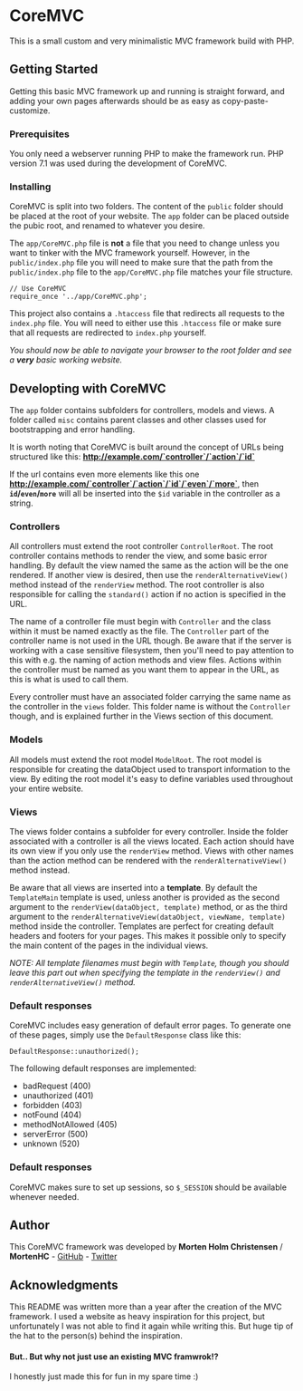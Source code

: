 # CoreMVC

This is a small custom and very minimalistic MVC framework build with PHP.

## Getting Started

Getting this basic MVC framework up and running is straight forward, and adding your own pages afterwards should be as easy as copy-paste-customize.

### Prerequisites

You only need a webserver running PHP to make the framework run. PHP version 7.1 was used during the development of CoreMVC.

### Installing

CoreMVC is split into two folders. The content of the `public` folder should be placed at the root of your website. The `app` folder can be placed outside the pubic root, and renamed to whatever you desire.

The `app/CoreMVC.php` file is __not__ a file that you need to change unless you want to tinker with the MVC framework yourself. However, in the `public/index.php` file you will need to make sure that the path from the `public/index.php` file to the `app/CoreMVC.php` file matches your file structure.

```
// Use CoreMVC
require_once '../app/CoreMVC.php';
```

This project also contains a `.htaccess` file that redirects all requests to the `index.php` file. You will need to either use this `.htaccess` file or make sure that all requests are redirected to `index.php` yourself.

_You should now be able to navigate your browser to the root folder and see a **very** basic working website._

## Developting with CoreMVC 

The `app` folder contains subfolders for controllers, models and views. A folder called `misc` contains parent classes and other classes used for bootstrapping and error handling.

It is worth noting that CoreMVC is built around the concept of URLs being structured like this: **http://example.com/`controller`/`action`/`id`**

If the url contains even more elements like this one **http://example.com/`controller`/`action`/`id`/`even`/`more`**, then **`id`/`even`/`more`** will all be inserted into the `$id` variable in the controller as a string.

### Controllers

All controllers must extend the root controller `ControllerRoot`. The root controller contains methods to render the view, and some basic error handling. By default the view named the same as the action will be the one rendered. If another view is desired, then use the `renderAlternativeView()` method instead of the `renderView` method. The root controller is also responsible for calling the `standard()` action if no action is specified in the URL.

The name of a controller file must begin with `Controller` and the class within it must be named exactly as the file. The `Controller` part of the controller name is not used in the URL though. Be aware that if the server is working with a case sensitive filesystem, then you'll need to pay attention to this with e.g. the naming of action methods and view files. Actions within the controller must be named as you want them to appear in the URL, as this is what is used to call them.

Every controller must have an associated folder carrying the same name as the controller in the `views` folder. This folder name is without the `Controller` though, and is explained further in the Views section of this document.

### Models

All models must extend the root model `ModelRoot`. The root model is responsible for creating the dataObject used to transport information to the view. By editing the root model it's easy to define variables used throughout your entire website.

### Views

The views folder contains a subfolder for every controller. Inside the folder associated with a controller is all the views located. Each action should have its own view if you only use the `renderView` method. Views with other names than the action method can be rendered with the `renderAlternativeView()` method instead.

Be aware that all views are inserted into a **template**. By default the `TemplateMain` template is used, unless another is provided as the second argument to the `renderView(dataObject, template)` method, or as the third argument to the `renderAlternativeView(dataObject, viewName, template)` method inside the controller. Templates are perfect for creating default headers and footers for your pages. This makes it possible only to specify the main content of the pages in the individual views.

*NOTE: All template filenames must begin with `Template`, though you should leave this part out when specifying the template in the `renderView()` and `renderAlternativeView()` method.*

### Default responses

CoreMVC includes easy generation of default error pages. To generate one of these pages, simply use the `DefaultResponse` class like this: 

`DefaultResponse::unauthorized();`

The following default responses are implemented:

- badRequest (400)
- unauthorized (401)
- forbidden (403)
- notFound (404)
- methodNotAllowed (405)
- serverError (500)
- unknown (520)

### Default responses

CoreMVC makes sure to set up sessions, so `$_SESSION` should be available whenever needed.

## Author

This CoreMVC framework was developed by **Morten Holm Christensen** / **MortenHC** - [GitHub](https://github.com/MortenHC) - [Twitter](https://twitter.com/MortenHC)

## Acknowledgments

This README was written more than a year after the creation of the MVC framework. I used a website as heavy inspiration for this project, but unfortunately I was not able to find it again while writing this. But huge tip of the hat to the person(s) behind the inspiration.

#### But.. But why not just use an existing MVC framwrok!?

I honestly just made this for fun in my spare time :)
